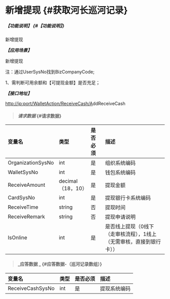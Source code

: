 # 新增提现 {#获取河长巡河记录}

##### _【功能说明】_ {#【功能说明】}

新增提现

_**【应用场景】**_

新增提现

注：通过UserSysNo找到BizCompanyCode;

1、需判断可用余额和【可提现金额】是否充足；

_**【接口地址】**_

[http://ip:port/WalletAction/ReceiveCash/A](http://ip:port/HMQuery/PatrolRiver/GetPatrolRivers)ddReceiveCash

> #### _请求数据_ {#请求数据}

| 变量名 | 类型 | 是否必须 | 描述 |
| :--- | :--- | :--- | :--- |
| OrganizationSysNo | int | 是 | 组织系统编码 |
| WalletSysNo | int | 是 | 钱包系统编码 |
| ReceiveAmount | decimal（18，10） | 是 | 提现金额 |
| CardSysNo | int | 是 | 提现银行卡系统编码 |
| ReceiveTime | string | 否 | 提现时间 |
| ReceiveRemark | string | 否 | 提现申请说明 |
| IsOnline | int | 是 | 是否线上提现（0线下（走审核流程），1线上（无需审核，直接到银行卡））|

> #### _应答数据 _ {#应答数据-（巡河记录数组）}

| 变量名 | 类型 | 是否必须 | 描述 |
| :--- | :--- | :--- | :--- |
| ReceiveCashSysNo | int | 是 | 提现系统编码 |



